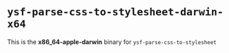 # `ysf-parse-css-to-stylesheet-darwin-x64`

This is the **x86_64-apple-darwin** binary for `ysf-parse-css-to-stylesheet`
